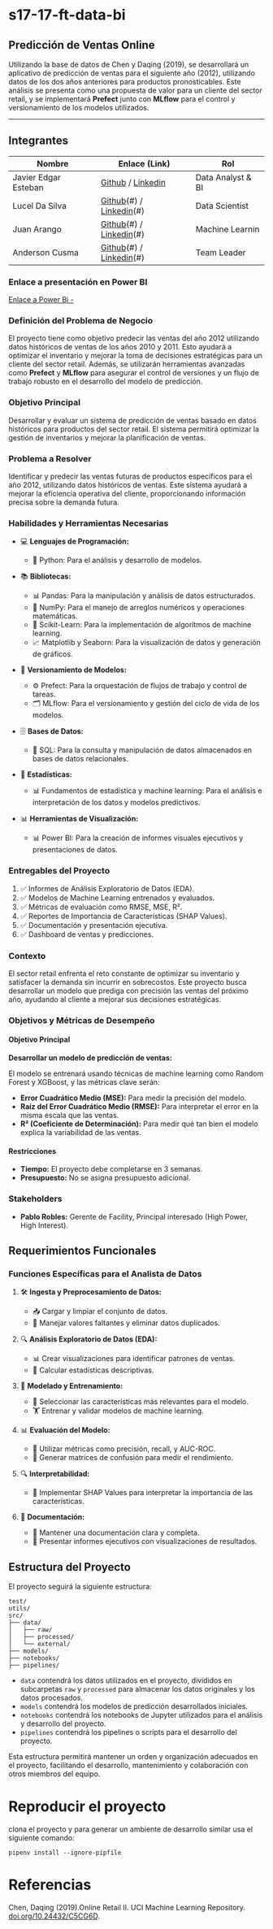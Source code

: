 # s17-17-ft-data-bi

## Predicción de Ventas Online

Utilizando la base de datos de Chen y Daqing (2019), se desarrollará un aplicativo de predicción de ventas para el siguiente año (2012), utilizando datos de los dos años anteriores para productos pronosticables. Este análisis se presenta como una propuesta de valor para un cliente del sector retail, y se implementará **Prefect** junto con **MLflow** para el control y versionamiento de los modelos utilizados.

----------------------------------------------------------------------------------------

## Integrantes 

| Nombre                    | Enlace (Link)                    | Rol                 |
|------------               |----------------------------------|---------------------|
| Javier Edgar Esteban      | [Github](https://github.com/JavierEdgarEsteban77) / [Linkedin](https://www.linkedin.com/in/jesteban77/)      | Data Analyst & BI   |
| Lucel Da Silva            | [Github](https://github.com/luceldasilva)(#) / [Linkedin](https://www.linkedin.com/in/luceldasilva/)(#)      | Data Scientist              |
| Juan Arango               | [Github](https://github.com/Vagarh)(#) / [Linkedin](https://www.linkedin.com/in/juan-felipe-c-8a010b121/)(#)      | Machine Learnin       |
| Anderson Cusma            | [Github](https://github.com/anderson2093)(#) / [Linkedin](https://www.linkedin.com/in/anderson-cusma-vasquez/)(#)      | Team Leader         |

### Enlace a presentación en Power BI

[Enlace a Power Bi - ](https://app.powerbi.com/view?r=eyJrIjoiMmUzODUzYTQtMmUzMC00YWZlLTkwMjktZmE4OGY1NmMwYWIzIiwidCI6IjNiNjUzZDBiLWIzYjgtNGE0Yy05YzJlLTVkNDAzNjNkNWI0MSIsImMiOjR9)

### Definición del Problema de Negocio

El proyecto tiene como objetivo predecir las ventas del año 2012 utilizando datos históricos de ventas de los años 2010 y 2011. Esto ayudará a optimizar el inventario y mejorar la toma de decisiones estratégicas para un cliente del sector retail. Además, se utilizarán herramientas avanzadas como **Prefect** y **MLflow** para asegurar el control de versiones y un flujo de trabajo robusto en el desarrollo del modelo de predicción.

### Objetivo Principal
Desarrollar y evaluar un sistema de predicción de ventas basado en datos históricos para productos del sector retail. El sistema permitirá optimizar la gestión de inventarios y mejorar la planificación de ventas.

### Problema a Resolver
Identificar y predecir las ventas futuras de productos específicos para el año 2012, utilizando datos históricos de ventas. Este sistema ayudará a mejorar la eficiencia operativa del cliente, proporcionando información precisa sobre la demanda futura.

### Habilidades y Herramientas Necesarias
- 💻 **Lenguajes de Programación:**
  - 🐍 Python: Para el análisis y desarrollo de modelos.
  
- 📚 **Bibliotecas:**
  - 📊 Pandas: Para la manipulación y análisis de datos estructurados.
  - 🔢 NumPy: Para el manejo de arreglos numéricos y operaciones matemáticas.
  - 🤖 Scikit-Learn: Para la implementación de algoritmos de machine learning.
  - 📈 Matplotlib y Seaborn: Para la visualización de datos y generación de gráficos.

- 🔄 **Versionamiento de Modelos:**
  - ⚙️ Prefect: Para la orquestación de flujos de trabajo y control de tareas.
  - 🗂️ MLflow: Para el versionamiento y gestión del ciclo de vida de los modelos.

- 🗄️ **Bases de Datos:**
  - 📝 SQL: Para la consulta y manipulación de datos almacenados en bases de datos relacionales.

- 📐 **Estadísticas:**
  - 📊 Fundamentos de estadística y machine learning: Para el análisis e interpretación de los datos y modelos predictivos.

- 📊 **Herramientas de Visualización:**
  - 📊 Power BI: Para la creación de informes visuales ejecutivos y presentaciones de datos.


### Entregables del Proyecto
1. ✅ Informes de Análisis Exploratorio de Datos (EDA).
2. ✅ Modelos de Machine Learning entrenados y evaluados.
3. ✅ Métricas de evaluación como RMSE, MSE, R².
4. ✅ Reportes de Importancia de Características (SHAP Values).
5. ✅ Documentación y presentación ejecutiva.
6. ✅ Dashboard de ventas y predicciones.

### Contexto

El sector retail enfrenta el reto constante de optimizar su inventario y satisfacer la demanda sin incurrir en sobrecostos. Este proyecto busca desarrollar un modelo que prediga con precisión las ventas del próximo año, ayudando al cliente a mejorar sus decisiones estratégicas.

### Objetivos y Métricas de Desempeño

#### Objetivo Principal
**Desarrollar un modelo de predicción de ventas:**

El modelo se entrenará usando técnicas de machine learning como Random Forest y XGBoost, y las métricas clave serán:
- **Error Cuadrático Medio (MSE):** Para medir la precisión del modelo.
- **Raíz del Error Cuadrático Medio (RMSE):** Para interpretar el error en la misma escala que las ventas.
- **R² (Coeficiente de Determinación):** Para medir qué tan bien el modelo explica la variabilidad de las ventas.

#### Restricciones

- **Tiempo:** El proyecto debe completarse en 3 semanas.
- **Presupuesto:** No se asigna presupuesto adicional.

### Stakeholders
- **Pablo Robles:** Gerente de Facility, Principal interesado (High Power, High Interest).

## Requerimientos Funcionales

### Funciones Específicas para el Analista de Datos
1. 🛠️ **Ingesta y Preprocesamiento de Datos:**
   - 📥 Cargar y limpiar el conjunto de datos.
   - 🧹 Manejar valores faltantes y eliminar datos duplicados.

2. 🔍 **Análisis Exploratorio de Datos (EDA):**
   - 📊 Crear visualizaciones para identificar patrones de ventas.
   - 🧮 Calcular estadísticas descriptivas.

3. 🤖 **Modelado y Entrenamiento:**
   - 🎯 Seleccionar las características más relevantes para el modelo.
   - 🏋️ Entrenar y validar modelos de machine learning.

4. 📊 **Evaluación del Modelo:**
   - 📏 Utilizar métricas como precisión, recall, y AUC-ROC.
   - 🔄 Generar matrices de confusión para medir el rendimiento.

5. 🔍 **Interpretabilidad:**
   - 🧠 Implementar SHAP Values para interpretar la importancia de las características.

6. 📄 **Documentación:**
   - 📝 Mantener una documentación clara y completa.
   - 💼 Presentar informes ejecutivos con visualizaciones de resultados.


## Estructura del Proyecto

El proyecto seguirá la siguiente estructura:

```
test/
utils/
src/
├── data/
│   ├── raw/
│   ├── processed/
│   └── external/
├── models/
├── notebooks/
├── pipelines/
```
- `data` contendrá los datos utilizados en el proyecto, divididos en subcarpetas `raw` y `processed` para almacenar los datos originales y los datos procesados.
- `models` contendrá los modelos de predicción desarrollados iniciales.
- `notebooks` contendrá los notebooks de Jupyter utilizados para el análisis y desarrollo del proyecto.
- `pipelines` contendrá los pipelines o scripts para el desarrollo del proyecto.

Esta estructura permitirá mantener un orden y organización adecuados en el proyecto, facilitando el desarrollo, mantenimiento y colaboración con otros miembros del equipo.

# Reproducir el proyecto
clona el proyecto y para generar un ambiente de desarrollo similar usa el siguiente comando:
```batch
pipenv install --ignore-pipfile
```

# Referencias
Chen, Daqing (2019).Online Retail II. UCI Machine Learning Repository. [doi.org/10.24432/C5CG6D](https://doi.org/10.24432/C5CG6D).
